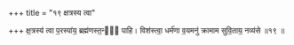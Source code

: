 +++
title = "१९ क्षत्रस्य त्वा"

+++
क्ष॒त्रस्य॑ त्वा प॒रस्पा॑य॒ ब्रह्म॑णस्त॒न्वं᳖ पाहि। विश॑स्त्वा॒ धर्म॑णा व॒यमनु॑ क्रामाम सुवि॒ताय॒ नव्य॑से ॥१९ ॥